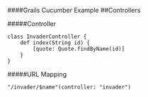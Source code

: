####Grails Cucumber Example
##Controllers

#####Controller

	class InvaderController {
		def index(String id) {
		    [quote: Quote.findByName(id)]
		}
	}

#####URL Mapping

	"/invader/$name"(controller: "invader")
